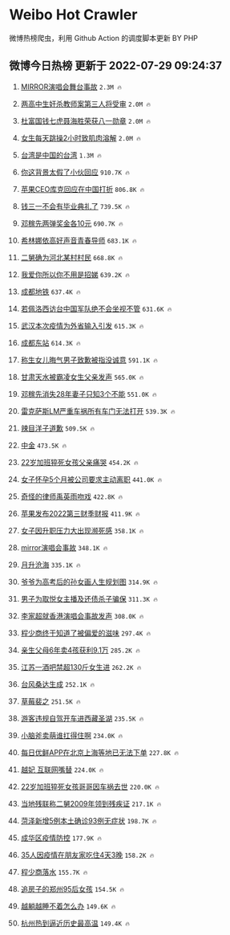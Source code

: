 # Weibo Hot Crawler 



微博热榜爬虫，利用 Github Action 的调度脚本更新 BY PHP 


## 微博今日热榜 更新于 2022-07-29 09:24:37 
1. [MIRROR演唱会舞台事故](https://s.weibo.com/weibo?q=%23MIRROR%E6%BC%94%E5%94%B1%E4%BC%9A%E8%88%9E%E5%8F%B0%E4%BA%8B%E6%95%85%23&Refer=top) `2.3M 🔥` 

1. [两高中生奸杀教师案第三人将受审](https://s.weibo.com/weibo?q=%23%E4%B8%A4%E9%AB%98%E4%B8%AD%E7%94%9F%E5%A5%B8%E6%9D%80%E6%95%99%E5%B8%88%E6%A1%88%E7%AC%AC%E4%B8%89%E4%BA%BA%E5%B0%86%E5%8F%97%E5%AE%A1%23&Refer=top) `2.0M 🔥` 

1. [杜富国钱七虎聂海胜荣获八一勋章](https://s.weibo.com/weibo?q=%23%E6%9D%9C%E5%AF%8C%E5%9B%BD%E9%92%B1%E4%B8%83%E8%99%8E%E8%81%82%E6%B5%B7%E8%83%9C%E8%8D%A3%E8%8E%B7%E5%85%AB%E4%B8%80%E5%8B%8B%E7%AB%A0%23&Refer=top) `2.0M 🔥` 

1. [女生每天跳操2小时致肌肉溶解](https://s.weibo.com/weibo?q=%23%E5%A5%B3%E7%94%9F%E6%AF%8F%E5%A4%A9%E8%B7%B3%E6%93%8D2%E5%B0%8F%E6%97%B6%E8%87%B4%E8%82%8C%E8%82%89%E6%BA%B6%E8%A7%A3%23&Refer=top) `2.0M 🔥` 

1. [台湾是中国的台湾](https://s.weibo.com/weibo?q=%23%E5%8F%B0%E6%B9%BE%E6%98%AF%E4%B8%AD%E5%9B%BD%E7%9A%84%E5%8F%B0%E6%B9%BE%23&Refer=top) `1.3M 🔥` 

1. [你这背景太假了小伙回应](https://s.weibo.com/weibo?q=%23%E4%BD%A0%E8%BF%99%E8%83%8C%E6%99%AF%E5%A4%AA%E5%81%87%E4%BA%86%E5%B0%8F%E4%BC%99%E5%9B%9E%E5%BA%94%23&Refer=top) `910.7K 🔥` 

1. [苹果CEO库克回应在中国打折](https://s.weibo.com/weibo?q=%23%E8%8B%B9%E6%9E%9CCEO%E5%BA%93%E5%85%8B%E5%9B%9E%E5%BA%94%E5%9C%A8%E4%B8%AD%E5%9B%BD%E6%89%93%E6%8A%98%23&Refer=top) `806.8K 🔥` 

1. [钱三一不会有毕业典礼了](https://s.weibo.com/weibo?q=%23%E9%92%B1%E4%B8%89%E4%B8%80%E4%B8%8D%E4%BC%9A%E6%9C%89%E6%AF%95%E4%B8%9A%E5%85%B8%E7%A4%BC%E4%BA%86%23&Refer=top) `739.5K 🔥` 

1. [邓稼先两弹奖金各10元](https://s.weibo.com/weibo?q=%23%E9%82%93%E7%A8%BC%E5%85%88%E4%B8%A4%E5%BC%B9%E5%A5%96%E9%87%91%E5%90%8410%E5%85%83%23&Refer=top) `690.7K 🔥` 

1. [希林娜依高好声音青春导师](https://s.weibo.com/weibo?q=%23%E5%B8%8C%E6%9E%97%E5%A8%9C%E4%BE%9D%E9%AB%98%E5%A5%BD%E5%A3%B0%E9%9F%B3%E9%9D%92%E6%98%A5%E5%AF%BC%E5%B8%88%23&Refer=top) `683.1K 🔥` 

1. [二舅确为河北某村村民](https://s.weibo.com/weibo?q=%23%E4%BA%8C%E8%88%85%E7%A1%AE%E4%B8%BA%E6%B2%B3%E5%8C%97%E6%9F%90%E6%9D%91%E6%9D%91%E6%B0%91%23&Refer=top) `668.8K 🔥` 

1. [我爱你所以你不用是招娣](https://s.weibo.com/weibo?q=%23%E6%88%91%E7%88%B1%E4%BD%A0%E6%89%80%E4%BB%A5%E4%BD%A0%E4%B8%8D%E7%94%A8%E6%98%AF%E6%8B%9B%E5%A8%A3%23&Refer=top) `639.2K 🔥` 

1. [成都地铁](https://s.weibo.com/weibo?q=%23%E6%88%90%E9%83%BD%E5%9C%B0%E9%93%81%23&Refer=top) `637.4K 🔥` 

1. [若佩洛西访台中国军队绝不会坐视不管](https://s.weibo.com/weibo?q=%23%E8%8B%A5%E4%BD%A9%E6%B4%9B%E8%A5%BF%E8%AE%BF%E5%8F%B0%E4%B8%AD%E5%9B%BD%E5%86%9B%E9%98%9F%E7%BB%9D%E4%B8%8D%E4%BC%9A%E5%9D%90%E8%A7%86%E4%B8%8D%E7%AE%A1%23&Refer=top) `631.6K 🔥` 

1. [武汉本次疫情为外省输入引发](https://s.weibo.com/weibo?q=%23%E6%AD%A6%E6%B1%89%E6%9C%AC%E6%AC%A1%E7%96%AB%E6%83%85%E4%B8%BA%E5%A4%96%E7%9C%81%E8%BE%93%E5%85%A5%E5%BC%95%E5%8F%91%23&Refer=top) `615.3K 🔥` 

1. [成都东站](https://s.weibo.com/weibo?q=%23%E6%88%90%E9%83%BD%E4%B8%9C%E7%AB%99%23&Refer=top) `614.3K 🔥` 

1. [称生女儿晦气男子致歉被指没诚意](https://s.weibo.com/weibo?q=%23%E7%A7%B0%E7%94%9F%E5%A5%B3%E5%84%BF%E6%99%A6%E6%B0%94%E7%94%B7%E5%AD%90%E8%87%B4%E6%AD%89%E8%A2%AB%E6%8C%87%E6%B2%A1%E8%AF%9A%E6%84%8F%23&Refer=top) `591.1K 🔥` 

1. [甘肃天水被霸凌女生父亲发声](https://s.weibo.com/weibo?q=%23%E7%94%98%E8%82%83%E5%A4%A9%E6%B0%B4%E8%A2%AB%E9%9C%B8%E5%87%8C%E5%A5%B3%E7%94%9F%E7%88%B6%E4%BA%B2%E5%8F%91%E5%A3%B0%23&Refer=top) `565.0K 🔥` 

1. [邓稼先消失28年妻子只知3个不能](https://s.weibo.com/weibo?q=%23%E9%82%93%E7%A8%BC%E5%85%88%E6%B6%88%E5%A4%B128%E5%B9%B4%E5%A6%BB%E5%AD%90%E5%8F%AA%E7%9F%A53%E4%B8%AA%E4%B8%8D%E8%83%BD%23&Refer=top) `551.0K 🔥` 

1. [雷克萨斯LM严重车祸所有车门无法打开](https://s.weibo.com/weibo?q=%23%E9%9B%B7%E5%85%8B%E8%90%A8%E6%96%AFLM%E4%B8%A5%E9%87%8D%E8%BD%A6%E7%A5%B8%E6%89%80%E6%9C%89%E8%BD%A6%E9%97%A8%E6%97%A0%E6%B3%95%E6%89%93%E5%BC%80%23&Refer=top) `539.3K 🔥` 

1. [辣目洋子道歉](https://s.weibo.com/weibo?q=%23%E8%BE%A3%E7%9B%AE%E6%B4%8B%E5%AD%90%E9%81%93%E6%AD%89%23&Refer=top) `509.5K 🔥` 

1. [中金](https://s.weibo.com/weibo?q=%E4%B8%AD%E9%87%91&Refer=top) `473.5K 🔥` 

1. [22岁加班猝死女孩父亲痛哭](https://s.weibo.com/weibo?q=%2322%E5%B2%81%E5%8A%A0%E7%8F%AD%E7%8C%9D%E6%AD%BB%E5%A5%B3%E5%AD%A9%E7%88%B6%E4%BA%B2%E7%97%9B%E5%93%AD%23&Refer=top) `454.2K 🔥` 

1. [女子怀孕5个月被公司要求主动离职](https://s.weibo.com/weibo?q=%23%E5%A5%B3%E5%AD%90%E6%80%80%E5%AD%955%E4%B8%AA%E6%9C%88%E8%A2%AB%E5%85%AC%E5%8F%B8%E8%A6%81%E6%B1%82%E4%B8%BB%E5%8A%A8%E7%A6%BB%E8%81%8C%23&Refer=top) `441.0K 🔥` 

1. [奇怪的律师禹英雨吻戏](https://s.weibo.com/weibo?q=%23%E5%A5%87%E6%80%AA%E7%9A%84%E5%BE%8B%E5%B8%88%E7%A6%B9%E8%8B%B1%E9%9B%A8%E5%90%BB%E6%88%8F%23&Refer=top) `422.8K 🔥` 

1. [苹果发布2022第三财季财报](https://s.weibo.com/weibo?q=%23%E8%8B%B9%E6%9E%9C%E5%8F%91%E5%B8%832022%E7%AC%AC%E4%B8%89%E8%B4%A2%E5%AD%A3%E8%B4%A2%E6%8A%A5%23&Refer=top) `411.9K 🔥` 

1. [女子因升职压力大出现濒死感](https://s.weibo.com/weibo?q=%23%E5%A5%B3%E5%AD%90%E5%9B%A0%E5%8D%87%E8%81%8C%E5%8E%8B%E5%8A%9B%E5%A4%A7%E5%87%BA%E7%8E%B0%E6%BF%92%E6%AD%BB%E6%84%9F%23&Refer=top) `358.1K 🔥` 

1. [mirror演唱会事故](https://s.weibo.com/weibo?q=mirror%E6%BC%94%E5%94%B1%E4%BC%9A%E4%BA%8B%E6%95%85&Refer=top) `348.1K 🔥` 

1. [月升沧海](https://s.weibo.com/weibo?q=%23%E6%9C%88%E5%8D%87%E6%B2%A7%E6%B5%B7%23&Refer=top) `335.1K 🔥` 

1. [爷爷为高考后的孙女画人生规划图](https://s.weibo.com/weibo?q=%23%E7%88%B7%E7%88%B7%E4%B8%BA%E9%AB%98%E8%80%83%E5%90%8E%E7%9A%84%E5%AD%99%E5%A5%B3%E7%94%BB%E4%BA%BA%E7%94%9F%E8%A7%84%E5%88%92%E5%9B%BE%23&Refer=top) `314.9K 🔥` 

1. [男子为取悦女主播及还债杀子骗保](https://s.weibo.com/weibo?q=%23%E7%94%B7%E5%AD%90%E4%B8%BA%E5%8F%96%E6%82%A6%E5%A5%B3%E4%B8%BB%E6%92%AD%E5%8F%8A%E8%BF%98%E5%80%BA%E6%9D%80%E5%AD%90%E9%AA%97%E4%BF%9D%23&Refer=top) `311.3K 🔥` 

1. [李家超就香港演唱会事故发声](https://s.weibo.com/weibo?q=%23%E6%9D%8E%E5%AE%B6%E8%B6%85%E5%B0%B1%E9%A6%99%E6%B8%AF%E6%BC%94%E5%94%B1%E4%BC%9A%E4%BA%8B%E6%95%85%E5%8F%91%E5%A3%B0%23&Refer=top) `308.0K 🔥` 

1. [程少商终于知道了被偏爱的滋味](https://s.weibo.com/weibo?q=%23%E7%A8%8B%E5%B0%91%E5%95%86%E7%BB%88%E4%BA%8E%E7%9F%A5%E9%81%93%E4%BA%86%E8%A2%AB%E5%81%8F%E7%88%B1%E7%9A%84%E6%BB%8B%E5%91%B3%23&Refer=top) `297.4K 🔥` 

1. [亲生父母6年卖4孩获利9.1万](https://s.weibo.com/weibo?q=%23%E4%BA%B2%E7%94%9F%E7%88%B6%E6%AF%8D6%E5%B9%B4%E5%8D%964%E5%AD%A9%E8%8E%B7%E5%88%A99.1%E4%B8%87%23&Refer=top) `285.2K 🔥` 

1. [江苏一酒吧禁超130斤女生进](https://s.weibo.com/weibo?q=%23%E6%B1%9F%E8%8B%8F%E4%B8%80%E9%85%92%E5%90%A7%E7%A6%81%E8%B6%85130%E6%96%A4%E5%A5%B3%E7%94%9F%E8%BF%9B%23&Refer=top) `262.2K 🔥` 

1. [台风桑达生成](https://s.weibo.com/weibo?q=%23%E5%8F%B0%E9%A3%8E%E6%A1%91%E8%BE%BE%E7%94%9F%E6%88%90%23&Refer=top) `252.1K 🔥` 

1. [草莓裴之](https://s.weibo.com/weibo?q=%E8%8D%89%E8%8E%93%E8%A3%B4%E4%B9%8B&Refer=top) `251.5K 🔥` 

1. [游客违规自驾开车进西藏圣湖](https://s.weibo.com/weibo?q=%23%E6%B8%B8%E5%AE%A2%E8%BF%9D%E8%A7%84%E8%87%AA%E9%A9%BE%E5%BC%80%E8%BD%A6%E8%BF%9B%E8%A5%BF%E8%97%8F%E5%9C%A3%E6%B9%96%23&Refer=top) `235.5K 🔥` 

1. [小脑斧卖萌谁扛得住啊](https://s.weibo.com/weibo?q=%23%E5%B0%8F%E8%84%91%E6%96%A7%E5%8D%96%E8%90%8C%E8%B0%81%E6%89%9B%E5%BE%97%E4%BD%8F%E5%95%8A%23&Refer=top) `234.0K 🔥` 

1. [每日优鲜APP在北京上海等地已无法下单](https://s.weibo.com/weibo?q=%23%E6%AF%8F%E6%97%A5%E4%BC%98%E9%B2%9CAPP%E5%9C%A8%E5%8C%97%E4%BA%AC%E4%B8%8A%E6%B5%B7%E7%AD%89%E5%9C%B0%E5%B7%B2%E6%97%A0%E6%B3%95%E4%B8%8B%E5%8D%95%23&Refer=top) `227.8K 🔥` 

1. [越妃 互联网嘴替](https://s.weibo.com/weibo?q=%E8%B6%8A%E5%A6%83%20%E4%BA%92%E8%81%94%E7%BD%91%E5%98%B4%E6%9B%BF&Refer=top) `224.0K 🔥` 

1. [22岁加班猝死女孩哥哥因车祸去世](https://s.weibo.com/weibo?q=%2322%E5%B2%81%E5%8A%A0%E7%8F%AD%E7%8C%9D%E6%AD%BB%E5%A5%B3%E5%AD%A9%E5%93%A5%E5%93%A5%E5%9B%A0%E8%BD%A6%E7%A5%B8%E5%8E%BB%E4%B8%96%23&Refer=top) `220.0K 🔥` 

1. [当地残联称二舅2009年领到残疾证](https://s.weibo.com/weibo?q=%23%E5%BD%93%E5%9C%B0%E6%AE%8B%E8%81%94%E7%A7%B0%E4%BA%8C%E8%88%852009%E5%B9%B4%E9%A2%86%E5%88%B0%E6%AE%8B%E7%96%BE%E8%AF%81%23&Refer=top) `217.1K 🔥` 

1. [菏泽新增5例本土确诊93例无症状](https://s.weibo.com/weibo?q=%23%E8%8F%8F%E6%B3%BD%E6%96%B0%E5%A2%9E5%E4%BE%8B%E6%9C%AC%E5%9C%9F%E7%A1%AE%E8%AF%8A93%E4%BE%8B%E6%97%A0%E7%97%87%E7%8A%B6%23&Refer=top) `198.7K 🔥` 

1. [成华区疫情防控](https://s.weibo.com/weibo?q=%23%E6%88%90%E5%8D%8E%E5%8C%BA%E7%96%AB%E6%83%85%E9%98%B2%E6%8E%A7%23&Refer=top) `177.9K 🔥` 

1. [35人因疫情在朋友家吃住4天3晚](https://s.weibo.com/weibo?q=%2335%E4%BA%BA%E5%9B%A0%E7%96%AB%E6%83%85%E5%9C%A8%E6%9C%8B%E5%8F%8B%E5%AE%B6%E5%90%83%E4%BD%8F4%E5%A4%A93%E6%99%9A%23&Refer=top) `158.2K 🔥` 

1. [程少商落水](https://s.weibo.com/weibo?q=%23%E7%A8%8B%E5%B0%91%E5%95%86%E8%90%BD%E6%B0%B4%23&Refer=top) `155.7K 🔥` 

1. [追房子的郑州95后女孩](https://s.weibo.com/weibo?q=%23%E8%BF%BD%E6%88%BF%E5%AD%90%E7%9A%84%E9%83%91%E5%B7%9E95%E5%90%8E%E5%A5%B3%E5%AD%A9%23&Refer=top) `154.5K 🔥` 

1. [越躺越睡不着怎么办](https://s.weibo.com/weibo?q=%23%E8%B6%8A%E8%BA%BA%E8%B6%8A%E7%9D%A1%E4%B8%8D%E7%9D%80%E6%80%8E%E4%B9%88%E5%8A%9E%23&Refer=top) `149.6K 🔥` 

1. [杭州热到逼近历史最高温](https://s.weibo.com/weibo?q=%23%E6%9D%AD%E5%B7%9E%E7%83%AD%E5%88%B0%E9%80%BC%E8%BF%91%E5%8E%86%E5%8F%B2%E6%9C%80%E9%AB%98%E6%B8%A9%23&Refer=top) `149.4K 🔥` 

